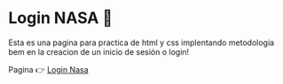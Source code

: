 # Login NASA 🚀
Esta es una pagina para practica de html y css implentando metodologia bem en la creacion de un inicio de sesión o login! 

Pagina 👉 [Login Nasa](https://osegueda.github.io/Login-Nasa/ "Login Nasa Page")
